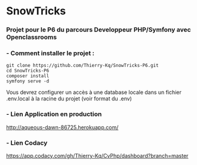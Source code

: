 # SnowTricks

### Projet pour le P6 du parcours Developpeur PHP/Symfony avec Openclassrooms

### - Comment installer le projet :

```
git clone https://github.com/Thierry-Kq/SnowTricks-P6.git
cd SnowTricks-P6
composer install
symfony serve -d
```

Vous devrez configurer un accès à une database locale dans un fichier .env.local à la racine du projet (voir format du .env)

### - Lien Application en production

<http://aqueous-dawn-86725.herokuapp.com/>

### - Lien Codacy

<https://app.codacy.com/gh/Thierry-Kq/CvPhp/dashboard?branch=master>


